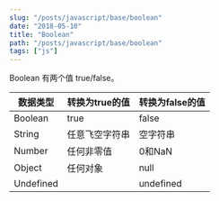 ```yaml
---
slug: "/posts/javascript/base/boolean"
date: "2018-05-10"
title: "Boolean"
path: "/posts/javascript/base/boolean"
tags: ["js"]
---
```

Boolean 有两个值 true/false。

| 数据类型  | 转换为true的值 | 转换为false的值 |
| --------- | -------------- | --------------- |
| Boolean   | true           | false           |
| String    | 任意飞空字符串 | 空字符串        |
| Number    | 任何非零值     | 0和NaN          |
| Object    | 任何对象       | null            |
| Undefined |                | undefined       |